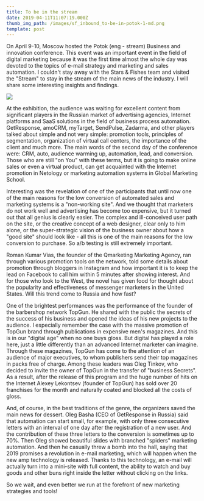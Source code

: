 ```yaml
---
title: To be in the stream
date: 2019-04-11T11:07:19.000Z
thumb_img_path: /images/sf_inbound_to-be-in-potok-1-md.png
template: post
---
```

On April 9-10, Moscow hosted the Potok (eng - stream) Business and innovation conference. This event was an important event in the field of digital marketing because it was the first time almost the whole day was devoted to the topics of e-mail strategy and marketing and sales automation. I couldn't stay away with the Stars & Fishes team and visited the "Stream" to stay in the stream of the main news of the industry. I will share some interesting insights and findings.

![](/images/sf_inbound_to-be-in-potok-1-md.png)

At the exhibition, the audience was waiting for excellent content from significant players in the Russian market of advertising agencies, Internet platforms and SaaS solutions in the field of business process automation. GetResponse, amoCRM, myTarget, SendPulse, Zadarma, and other players talked about simple and not very simple: promotion tools, principles of segmentation, organization of virtual call centers, the importance of the client and much more. The main words of the second day of the conference were: CRM, auto, audience warming up, automation, lead, and conversion. Those who are still "on You" with these terms, but it is going to make online sales or even a virtual product, can get acquainted with the Internet promotion in Netology or marketing automation systems in Global Marketing School.

Interesting was the revelation of one of the participants that until now one of the main reasons for the low conversion of automated sales and marketing systems is a "non-working site". And we thought that marketers do not work well and advertising has become too expensive, but it turned out that all genius is clearly easier. The complex and ill-conceived user path on the site, or the creative concept of a web designer, clear only to him alone, or the super-strategic vision of the business owner about how a "good site" should look like - all this is one of the main reasons for the low conversion to purchase. So a/b testing is still extremely important.

Roman Kumar Vias, the founder of the Qmarketing Marketing Agency, ran through various promotion tools on the network, told some details about promotion through bloggers in Instagram and how important it is to keep the lead on Facebook to call him within 5 minutes after showing interest. And for those who look to the West, the novel has given food for thought about the popularity and effectiveness of messenger marketers in the United States. Will this trend come to Russia and how fast?

One of the brightest performances was the performance of the founder of the barbershop network TopGun. He shared with the public the secrets of the success of his business and opened the ideas of his new projects to the audience. I especially remember the case with the massive promotion of TopGun brand through publications in expensive men's magazines. And this is in our "digital age" when no one buys gloss. But digital has played a role here, just a little differently than an advanced Internet marketer can imagine. Through these magazines, TopGun has come to the attention of an audience of major executives, to whom publishers send their top magazines in packs free of charge. Among these leaders was Oleg Tinkov, who decided to invite the owner of TopGun in the transfer of "business Secrets". As a result, after the release of this program and the huge number of hits on the Internet Alexey Lekontsev (founder of TopGun) has sold over 20 franchises for the month and naturally coated and blocked all the costs of gloss.

And, of course, in the best traditions of the genre, the organizers saved the main news for dessert. Oleg Basha (CEO of GetResponse in Russia) said that automation can start small, for example, with only three consecutive letters with an interval of one day after the registration of a new user. And the contribution of these three letters to the conversion is sometimes up to 70%. Then Oleg showed beautiful slides with branched "spiders" marketing automation. And then he casually threw a bomb into the hall, saying that 2019 promises a revolution in e-mail marketing, which will happen when the new amp technology is released. Thanks to this technology, an e-mail will actually turn into a mini-site with full content, the ability to watch and buy goods and other buns right inside the letter without clicking on the links.



So we wait, and even better we run at the forefront of new marketing strategies and tools!
